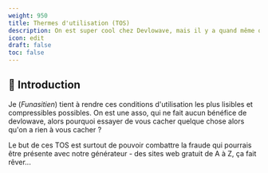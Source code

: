 ```yaml
---
weight: 950
title: Thermes d'utilisation (TOS)
description: On est super cool chez Devlowave, mais il y a quand même quelques petites chose à respecter pour avoir un site sur Devloweb.
icon: edit
draft: false
toc: false
---
```

## 🔰 Introduction
Je (*Funasitien*) tient à rendre ces conditions d'utilisation les plus lisibles et compressibles possibles. On est une asso, qui ne fait aucun bénéfice de devlowave, alors pourquoi essayer de vous cacher quelque chose alors qu'on a rien à vous cacher ? 

Le but de ces TOS est surtout de pouvoir combattre la fraude qui pourrais être présente avec notre générateur - des sites web gratuit de A à Z, ça fait rêver...
